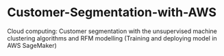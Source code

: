 # Customer-Segmentation-with-AWS
Cloud computing: Customer segmentation with the unsupervised machine clustering algorithms and RFM modelling (Training and deploying model in AWS SageMaker)
